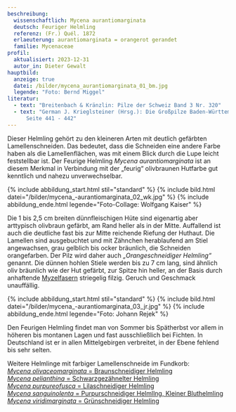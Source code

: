 ```yaml
---
beschreibung:
  wissenschaftlich: Mycena aurantiomarginata
  deutsch: Feuriger Helmling
  referenz: (Fr.) Quél. 1872
  erlaeuterung: aurantiomarginata = orangerot gerandet
  familie: Mycenaceae
profil:
  aktualisiert: 2023-12-31
  autor_in: Dieter Gewalt
hauptbild:
  anzeige: true
  datei: /bilder/mycena_aurantiomarginata_01_bm.jpg
  legende: "Foto: Bernd Miggel"
literatur:
  - text: "Breitenbach & Kränzlin: Pilze der Schweiz Band 3 Nr. 320"
  - text: "German J. Krieglsteiner (Hrsg.): Die Großpilze Baden-Württembergs Band 3
      Seite 441 - 442"
---
```

Dieser Helmling gehört zu den kleineren Arten mit deutlich gefärbten Lamellenschneiden. Das bedeutet, dass die Schneiden eine andere Farbe haben als die Lamellenflächen, was mit einem Blick durch die Lupe leicht feststellbar ist. Der Feurige Helmling *Mycena aurantiomarginata* ist an diesem Merkmal in Verbindung mit der „feurig“ olivbraunen Hutfarbe gut kenntlich und nahezu unverwechselbar.

{% include abbildung_start.html stil="standard" %}
{% include bild.html datei="/bilder/mycena_-aurantiomarginata_02_wk.jpg" %}
{% include abbildung_ende.html legende="Foto-Collage: Wolfgang Kaiser" %}

Die 1 bis 2,5 cm breiten dünnfleischigen Hüte sind eigenartig aber arttypisch olivbraun gefärbt, am Rand heller als in der Mitte. Auffallend ist auch die deutliche fast bis zur Mitte reichende Riefung der Huthaut. Die Lamellen sind ausgebuchtet und mit Zähnchen herablaufend am Stiel angewachsen, grau gelblich bis ocker bräunlich, die Schneiden orangefarben. Der Pilz wird daher auch *„Orangeschneidiger Helmling“* genannt. Die dünnen hohlen Stiele werden bis zu 7 cm lang, sind ähnlich oliv bräunlich wie der Hut gefärbt, zur Spitze hin heller, an der Basis durch anhaftende [Myzelfasern](Myzel "Glossar") striegelig filzig. Geruch und Geschmack unauffällig.

{% include abbildung_start.html stil="standard" %}
{% include bild.html datei="/bilder/mycena_-aurantiomarginata_03_jr.jpg" %}
{% include abbildung_ende.html legende="Foto: Johann Rejek" %}

Den Feurigen Helmling findet man von Sommer bis Spätherbst vor allem in höheren bis montanen Lagen und fast ausschließlich bei Fichten. In Deutschland ist er in allen Mittelgebirgen verbreitet, in der Ebene fehlend bis sehr selten.

Weitere Helmlinge mit farbiger Lamellenschneide im Fundkorb:\
[*Mycena olivaceomarginata* = Braunschneidiger Helmling](/pilze/mycena-olivaceomarginata-braunschneidiger-helmling)\
[*Mycena pelianthina* =  Schwarzgezähnelter Helmling](/pilze/mycena-pelianthina-schwarzgezähnelter-helmling)\
[*Mycena purpureofusca* = Lilaschneidiger Helmling](/pilze/mycena-purpureofusca-lilaschneidiger-helmling)\
[*Mycena sanguinolenta* = Purpurschneidiger Helmllng, Kleiner Bluthelmling](/pilze/mycena-sanguinolenta-purpurschneidiger-helmling)\
[*Mycena viridimarginata* = Grünschneidiger Helmling](/pilzemycena-viridimarginata-grünschneidiger-helmling)